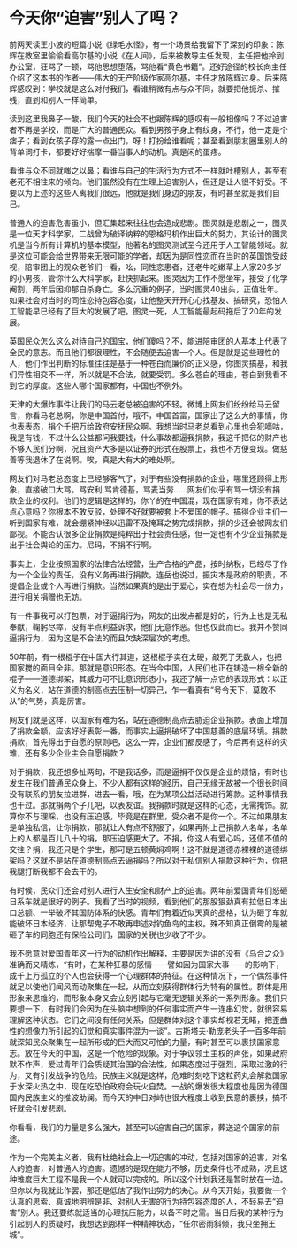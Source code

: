 # 今天你“迫害”别人了吗？

前两天读王小波的短篇小说《绿毛水怪》，有一个场景给我留下了深刻的印象：陈辉在教室里偷偷看高尔基的小说《在人间》，后来被教导主任发现，主任把他拎到办公室，狂骂了一顿，骂他思想堕落，骂他看“黄色书籍”。还好途径的校长向主任介绍了这本书的作者——伟大的无产阶级作家高尔基，主任才放陈辉过身。后来陈辉感叹到：学校就是这么对付我们，看谁稍微有点与众不同，就要把他扼杀、摧残，直到和别人一样简单。

读到这里我鼻子一酸，我们今天的社会不也跟陈辉的感叹有一般相像吗？不过迫害者不再是学校，而是广大的普通民众。看到男孩子身上有纹身，不行，他一定是个痞子；看到女孩子穿的露一点出门，呀！打扮给谁看呢；甚至看到朋友圈里别人的背单词打卡，都要好好揣摩一番当事人的动机。真是闲的蛋疼。

看谁与众不同就嗤之以鼻；看谁与自己的生活行为方式不一样就吐槽别人，甚至有老死不相往来的倾向。他们虽然没有在生理上迫害别人，但还是让人很不好受。不要以为上述的这些人离我们很远，他就是我们身边的朋友，有时甚至就是我们自己。

普通人的迫害危害虽小，但汇集起来往往也会造成悲剧。图灵就是悲剧之一，图灵是一位天才科学家，二战曾为破译纳粹的恩格玛机作出巨大的努力，其设计的图灵机是当今所有计算机的基本模型，他著名的图灵测试至今还用于人工智能领域。就是这位可能会给世界带来无限可能的学者，却因为是同性恋而在当时的英国饱受歧视，陪审团上的观众老爷们一看，吆，同性恋患者，还老牛吃嫩草上人家20多岁的小男孩，管你什么大科学家，赶快抓起来。图灵因为工作不愿坐牢，接受了化学阉割，两年后因抑郁自杀身亡。多么沉重的例子，当时图灵40出头，正值壮年。如果社会对当时的同性恋持包容态度，让他整天开开心心找基友、搞研究，恐怕人工智能早已经有了巨大的发展了吧。图灵一死，人工智能最起码拖后了20年的发展。

英国民众怎么这么对待自己的国宝，他们傻吗？不，能进陪审团的人基本上代表了全民的意志。而且他们都很理性，不会随便去迫害一个人。但是就是这些理性的人，他们作出判断的标准往往是基于一种苍白而廉价的正义感，你图灵搞基，和我们异性相交不一样，所以就是不合法，就要受罚。多么苍白的理由，苍白到我看不到它的厚度。这些人哪个国家都有，中国也不例外。

天津的大爆炸事件让我们的马云老总被迫害的不轻。微博上网友们纷纷给马云留言，你看马老总啊，你是中国首付，哦不，中国首富，国家出了这么大的事情，你也表表态，捐个千把万给政府安抚民众啊。我想当时马老总看到心里也会犯嘀咕，我是有钱，不过什么公益都问我要钱，什么事故都逼我捐款，我这千把亿的财产也不够人民们分啊，况且资产大多是以证券的形式在股票上，我也不方便变现。做慈善等我退休了在说啊。唉，真是大有大的难处啊。

网友们对马老总态度上已经够客气了，对于有些没有捐款的企业，哪里还顾得上形象，直接破口大骂。骂安利,骂肯德基，骂麦当劳......网友们似乎有骂一切没有捐款企业的权利。他们的逻辑是这样的，你丫的在中国混，现在国家有难，你不表达点心意吗？你根本不敢反驳，处理不好就要被套上不爱国的帽子。搞得企业主们一听到国家有难，就会绷紧神经以迅雷不及掩耳之势完成捐款，捐的少还会被网友们鄙视。不能否认很多企业捐款是纯粹出于社会责任感，但一定也有不少企业捐款是出于社会舆论的压力。尼玛，不捐不行啊。

事实上，企业按照国家的法律合法经营，生产合格的产品，按时纳税，已经尽了作为一个企业的责任，没有义务再进行捐款。连岳也说过，振灾本是政府的职责，不提倡企业或个人再进行捐款。当然如果真的是出于爱心，实在想为社会尽一份力，进行相关捐赠也无妨。

有一件事我可以打包票，对于逼捐行为，网友的出发点都是好的，行为上也是无私奉献，鞠躬尽瘁，没有半点利益诉求，他们无意作恶。但也仅此而已。我并不赞同逼捐行为，因为这是不合法的而且欠缺深层次的考虑。

50年前，有一根棍子在中国大行其道，这根棍子实在太硬，敲死了无数人，也把国家搅的面目全非。那就是意识形态。在当今中国，人民们也正在铸造一根全新的棍子——道德绑架，其威力可不比意识形态小，我还了解一点它的表现形式：以正义为名义，站在道德的制高点去压制一切异己，乍一看真有“号令天下，莫敢不从”的气势，真是厉害。

网友们就是这样，以国家有难为名，站在道德制高点去胁迫企业捐款。表面上增加了捐款金额，应该好好表彰一番，而事实上逼捐破坏了中国慈善的底层环境。捐款捐款，首先得出于自愿的原则吧，这么一弄，企业们都反感了，今后再有这样的灾难，还有多少企业主会自愿捐款？

对于捐款，我还想多扯两句，不是我话多，而是逼捐不仅仅是企业的烦恼，有时也发生在我们普通民众身上。不少人都有这样的经历，自己无缘无故被一个很长时间没有联系的朋友拉进群，进去一看，哦，在为某项公益活动进行筹款。这种事情我也干过。那就捐两个子儿吧，以表友谊。我捐款时就是这样的心态，无需掩饰。就算你不与理睬，也没有压迫感，毕竟是在群里，受众者不是你一个。不过如果朋友是单独私信，让你捐款，那就让人有点不舒服了，如果再附上己捐款人名单，名单上的人都是百儿八十的捐，那压迫感更大了。不捐，你这人有爱心吗，还值不值的交往？捐，我还只是个学生，那可是五顿黄焖鸡啊！这不就是道德赤裸裸的道德绑架吗？这就不是站在道德制高点去逼捐吗？所以对于私信别人捐款这种行为，你把我腿打断我都不会去干的。

有时候，民众们还会对别人进行人生安全和财产上的迫害。两年前爱国青年们怒砸日系车就是很好的例子。我看了当时的视频，看到他们的那股狠劲真有拉低日本出口总额、一举破坏其国防体系的快感。青年们有着近似天真的品格，认为砸了车就能破坏日本经济，让那帮鬼子不敢再申述对钓鱼岛的主权。殊不知真正倒霉的是被砸了车的同胞还有保险公司们，国家的关税也少收了不少。

我不愿意对爱国青年这一行为的动机作出解释，主要是因为讲的没有《乌合之众》准确而又精炼，“有时，在某种狂暴的感情——譬如因为国家大事——的影响下，成千上万孤立的个人也会获得一个心理群体的特征。在这种情况下，一个偶然事件就足以使他们闻风而动聚集在一起，从而立刻获得群体行为特有的属性。群体是用形象来思维的，而形象本身又会立刻引起与它毫无逻辑关系的一系列形象。我们只要想一下，有时我们会因为在头脑中想到的任何事实而产生一连串幻觉，就很容易理解这种状态。它们之间没有任何关系，但是群体对这个事实却视若无睹，把歪曲性的想像力所引起的幻觉和真实事件混为一谈”。古斯塔夫·勒庞老头子一百多年前就深知民众聚集在一起所形成的巨大而又可怕的力量，有时甚至可以裹挟国家意志。放在今天的中国，这是一个危险的现象。对于争议领土主权的声张，如果政府默不作声，爱过青年们会质疑其治国的合法性，如果态度过于强烈，采取过激的行为，又有引发战争的危险。民族主义就是这样，危难时刻吃下这粒药丸会解救国家于水深火热之中，现在吃恐怕政府会玩火自焚。一战的爆发很大程度也是因为德国国内民族主义的推波助澜。而今天的中日对峙也很大程度上收到民意的裹挟，搞不好就会引发悲剧。

你看看，我们的力量是多么强大，甚至可以迫害自己的国家，葬送这个国家的前途。

作为一个完美主义者，我有杜绝社会上一切迫害的冲动，包括对国家的迫害，对名人的迫害，对普通人的迫害。遗憾的是现在能力不够，历史条件也不成熟，况且这种难度巨大工程不是我一个人就可以完成的。所以这个计划我还是暂时放在一边。但你以为我就此作罢，那还是低估了我作出努力的决心。从今天开始，我要做一个认真的思索、真诚地明辨是非、对别人无害的行为持包容态度的人，不轻易去“迫害”别人。我还要练就适当的心理抗压能力，以备不时之需。当日后我的某种行为引起别人的质疑时，我想达到那样一种精神状态，“任尔密雨斜倾，我只坐拥王城”。
